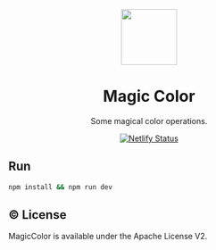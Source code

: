 <div align="center">
  <a href="https://klinecharts.com">
    <img style="height: 100px" src="https://cdn.nlark.com/yuque/0/2023/png/8403091/1682454014181-assets/web-upload/b606d1b1-9c4c-411d-bcbe-97008b199e8e.png"/>
  </a>
</div>
<h1 align="center">Magic Color</h1>
<p align="center">Some magical color operations.</p>
<div align="center">

[![Netlify Status](https://api.netlify.com/api/v1/badges/c924fa6d-e352-400c-b611-dcdd9259a7f3/deploy-status)](https://app.netlify.com/sites/magiccolor/deploys)

</div>

## Run
```bash
npm install && npm run dev
```

## ©️ License
MagicColor is available under the Apache License V2.